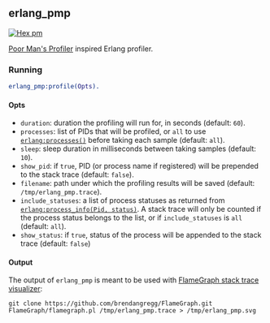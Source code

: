 ## erlang_pmp

[![Hex pm](http://img.shields.io/hexpm/v/erlang_pmp.svg?style=flat)](https://hex.pm/packages/erlang_pmp)

[Poor Man's Profiler](https://poormansprofiler.org/) inspired Erlang profiler.

### Running

```erlang
erlang_pmp:profile(Opts).
```

#### Opts

* `duration`: duration the profiling will run for, in seconds (default: `60`).
* `processes`: list of PIDs that will be profiled, or `all` to use
  [`erlang:processes()`](http://erlang.org/doc/man/erlang.html#processes-0) before taking each sample (default: `all`).
* `sleep`: sleep duration in milliseconds between taking samples (default: `10`).
* `show_pid`: if `true`, PID (or process name if registered) will be prepended to the stack trace (default: `false`).
* `filename`: path under which the profiling results will be saved (default: `/tmp/erlang_pmp.trace`).
* `include_statuses`: a list of process statuses as returned from
  [`erlang:process_info(Pid, status)`](http://erlang.org/doc/man/erlang.html#process_info-2).
  A stack trace will only be counted if the process status belongs to the list, or if `include_statuses` is `all` (default: `all`).
* `show_status`: if `true`, status of the process will be appended to the stack trace (default: `false`)

#### Output

The output of `erlang_pmp` is meant to be used with [FlameGraph stack trace visualizer](https://github.com/brendangregg/FlameGraph):

```
git clone https://github.com/brendangregg/FlameGraph.git
FlameGraph/flamegraph.pl /tmp/erlang_pmp.trace > /tmp/erlang_pmp.svg
```
